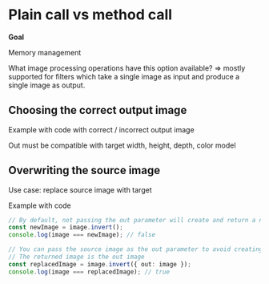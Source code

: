 # Plain call vs method call

**Goal**

Memory management

What image processing operations have this option available?
=> mostly supported for filters which take a single image as input and produce a single image as output.

## Choosing the correct output image

Example with code with correct / incorrect output image

Out must be compatible with target width, height, depth, color model

## Overwriting the source image

Use case: replace source image with target

Example with code

```ts
// By default, not passing the out parameter will create and return a new image
const newImage = image.invert();
console.log(image === newImage); // false

// You can pass the source image as the out parameter to avoid creating a new image
// The returned image is the out image
const replacedImage = image.invert({ out: image });
console.log(image === replacedImage); // true
```
